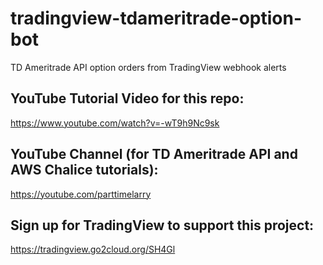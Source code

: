 # tradingview-tdameritrade-option-bot

TD Ameritrade API option orders from TradingView webhook alerts

## YouTube Tutorial Video for this repo:

https://www.youtube.com/watch?v=-wT9h9Nc9sk

## YouTube Channel (for TD Ameritrade API and AWS Chalice tutorials):

https://youtube.com/parttimelarry

## Sign up for TradingView to support this project:

https://tradingview.go2cloud.org/SH4Gl